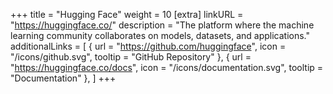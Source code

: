 +++
title = "Hugging Face"
weight = 10
[extra]
linkURL = "https://huggingface.co/"
description = "The platform where the machine learning community collaborates on models, datasets, and applications."
additionalLinks = [
  { url = "https://github.com/huggingface", icon = "/icons/github.svg", tooltip = "GitHub Repository" },
  { url = "https://huggingface.co/docs", icon = "/icons/documentation.svg", tooltip = "Documentation" },
]
+++